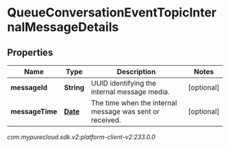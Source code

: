 # QueueConversationEventTopicInternalMessageDetails


## Properties

| Name | Type | Description | Notes |
| ------------ | ------------- | ------------- | ------------- |
| **messageId** | **String** | UUID identifying the internal message media. |  [optional] |
| **messageTime** | [**Date**](Date) | The time when the internal message was sent or received. |  [optional] |




_com.mypurecloud.sdk.v2:platform-client-v2:233.0.0_
